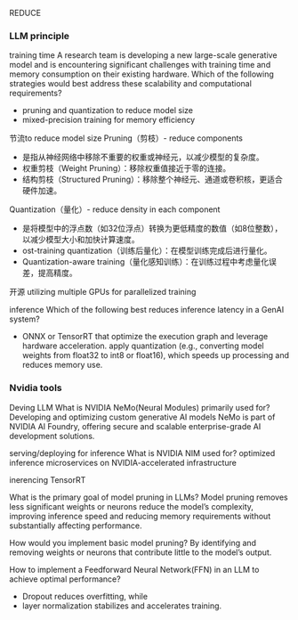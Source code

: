 REDUCE 


### LLM principle
training time 
A research team is developing a new large-scale generative model and is encountering significant challenges with training time and memory consumption on their existing hardware. Which of the following strategies would best address these scalability and computational requirements?
- pruning and quantization to reduce model size
- mixed-precision training for memory efficiency

节流to reduce model size
Pruning（剪枝）- reduce components 
- 是指从神经网络中移除不重要的权重或神经元，以减少模型的复杂度。
- 权重剪枝（Weight Pruning）：移除权重值接近于零的连接。
- 结构剪枝（Structured Pruning）：移除整个神经元、通道或卷积核，更适合硬件加速。

Quantization（量化）- reduce density in each component
- 是将模型中的浮点数（如32位浮点）转换为更低精度的数值（如8位整数），以减少模型大小和加快计算速度。
- ost-training quantization（训练后量化）：在模型训练完成后进行量化。
- Quantization-aware training（量化感知训练）：在训练过程中考虑量化误差，提高精度。

开源
utilizing multiple GPUs for parallelized training


inference
Which of the following best reduces inference latency in a GenAI system?
- ONNX or TensorRT that optimize the execution graph and leverage hardware acceleration.
apply quantization (e.g., converting model weights from float32 to int8 or float16), which speeds up processing and reduces memory use.



### Nvidia tools
Deving LLM
What is NVIDIA NeMo(Neural Modules) primarily used for?
Developing and optimizing custom generative AI models
NeMo is part of NVIDIA AI Foundry, offering secure and scalable enterprise-grade AI development solutions.


serving/deploying for inference
What is NVIDIA NIM used for?
optimized inference microservices on NVIDIA-accelerated infrastructure


inerencing
TensorRT




What is the primary goal of model pruning in LLMs?
Model pruning removes less significant weights or neurons
reduce the model’s complexity, 
improving inference speed and 
reducing memory requirements without substantially affecting performance. 


How would you implement basic model pruning?
By identifying and removing weights or neurons that contribute little to the model’s output.


How to implement a Feedforward Neural Network(FFN) in an LLM to achieve optimal performance?
- Dropout reduces overfitting, while 
- layer normalization stabilizes and accelerates training.